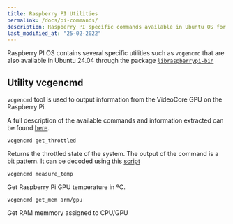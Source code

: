```yaml
---
title: Raspberry PI Utilities
permalink: /docs/pi-commands/
description: Raspberry PI specific commands available in Ubuntu OS for getting information about temperature and throttled status.
last_modified_at: "25-02-2022"
---
```


Raspberry PI OS contains several specific utilities such as `vcgencmd` that are also available in Ubuntu 24.04 through the package [`libraspberrypi-bin`](https://packages.ubuntu.com/jammy/libraspberrypi-bin)

## Utility vcgencmd

`vcgencmd` tool is used to output information from the VideoCore GPU on the Raspberry Pi.

A full description of the available commands and information extracted can be found [here](https://www.raspberrypi.org/documentation/computers/os.html#vcgencmd).

```shell
vcgencmd get_throttled
```

Returns the throttled state of the system. The output of the command is a bit pattern. It can be decoded using this [script](https://gist.github.com/aallan/0b03f5dcc65756dde6045c6e96c26459)

```shell
vcgencmd measure_temp
```

Get Raspberry Pi GPU temperature in ºC.

```shell
vcgencmd get_mem arm/gpu
```

Get RAM memmory assigned to CPU/GPU




